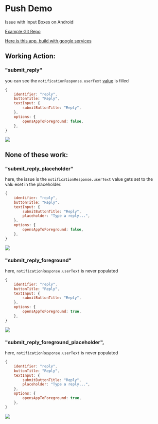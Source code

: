 # Push Demo

Issue with Input Boxes on Android

[Example Git Repo](https://github.com/tgxn/expo-push-example)

[Here is this app, build with google services](https://expo.dev/accounts/tgxn/projects/test/builds/b987977d-eab9-4fd6-ae2e-34db5bcefbfa)


## Working Action:
### "submit_reply"

you can see the `notificationResponse.userText` [value](https://github.com/tgxn/expo-push-example/blob/main/App.js#L170) is filled

```js
{
    identifier: "reply",
    buttonTitle: "Reply",
    textInput: {
        submitButtonTitle: "Reply",
    },
    options: {
        opensAppToForeground: false,
    },
}
```
![](./img/submit_reply.jpg)


## None of these work:


### "submit_reply_placeholder"

here, the issue is the `notificationResponse.userText` value gets set to the valu eset in the placeholder.

```js
{
    identifier: "reply",
    buttonTitle: "Reply",
    textInput: {
        submitButtonTitle: "Reply",
        placeholder: "Type a reply...",
    },
    options: {
        opensAppToForeground: false,
    },
}
```
![](./img/submit_reply_placeholder.jpg)




### "submit_reply_foreground"

here, `notificationResponse.userText` is never populated

```js
{
    identifier: "reply",
    buttonTitle: "Reply",
    textInput: {
        submitButtonTitle: "Reply",
    },
    options: {
        opensAppToForeground: true,
    },
}
```
![](./img/submit_reply_foreground.jpg)



### "submit_reply_foreground_placeholder",

here, `notificationResponse.userText` is never populated

```js
{
    identifier: "reply",
    buttonTitle: "Reply",
    textInput: {
        submitButtonTitle: "Reply",
        placeholder: "Type a reply...",
    },
    options: {
        opensAppToForeground: true,
    },
}
```
![](./img/submit_reply_foreground_placeholder.jpg)



